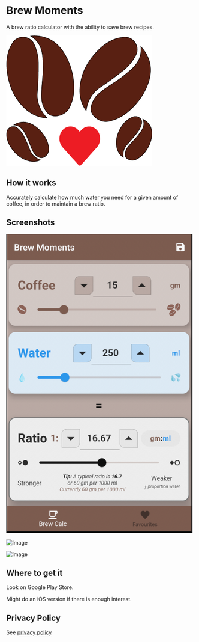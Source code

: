 # Brew Moments

A brew ratio calculator with the ability to save brew recipes.

![Image](images/coffee-beans-andy-version2.png?raw=true)

## How it works

Accurately calculate how much water you need for a given amount of coffee, in order to maintain a brew ratio.

## Screenshots

![Image](images/Screen%20Shot%202020-09-04%20at%2011.58.06%20am.png?raw=true)

![Image](images/Screen%20Shot%202020-09-04%20at%12.41.06%20am.png?raw=true)

![Image](images/Screen%20Shot%202020-09-04%20at%12.41.53%20am.png?raw=true)

## Where to get it

Look on Google Play Store.

Might do an iOS version if there is enough interest.

## Privacy Policy

See [privacy policy](privacy.html)

